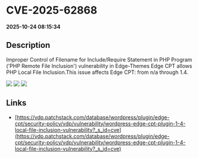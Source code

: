 # CVE-2025-62868

**2025-10-24 08:15:34**

## Description
Improper Control of Filename for Include/Require Statement in PHP Program ('PHP Remote File Inclusion') vulnerability in Edge-Themes Edge CPT allows PHP Local File Inclusion.This issue affects Edge CPT: from n/a through 1.4.

![](https://img.shields.io/static/v1?label=Score&message=8.1&color=red)
![](https://img.shields.io/static/v1?label=Severity&message=HIGH&color=red)
![](https://img.shields.io/static/v1?label=CWE&message=RFI&color=green)

## Links
- [https://vdp.patchstack.com/database/wordpress/plugin/edge-cpt/security-policy/vdp/vulnerability/wordpress-edge-cpt-plugin-1-4-local-file-inclusion-vulnerability?_s_id=cve](https://vdp.patchstack.com/database/wordpress/plugin/edge-cpt/security-policy/vdp/vulnerability/wordpress-edge-cpt-plugin-1-4-local-file-inclusion-vulnerability?_s_id=cve)
